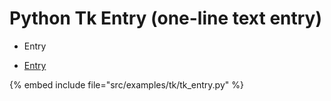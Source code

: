 # Python Tk Entry (one-line text entry)

* Entry

* [Entry](https://effbot.org/tkinterbook/entry.htm)

{% embed include file="src/examples/tk/tk_entry.py" %}


